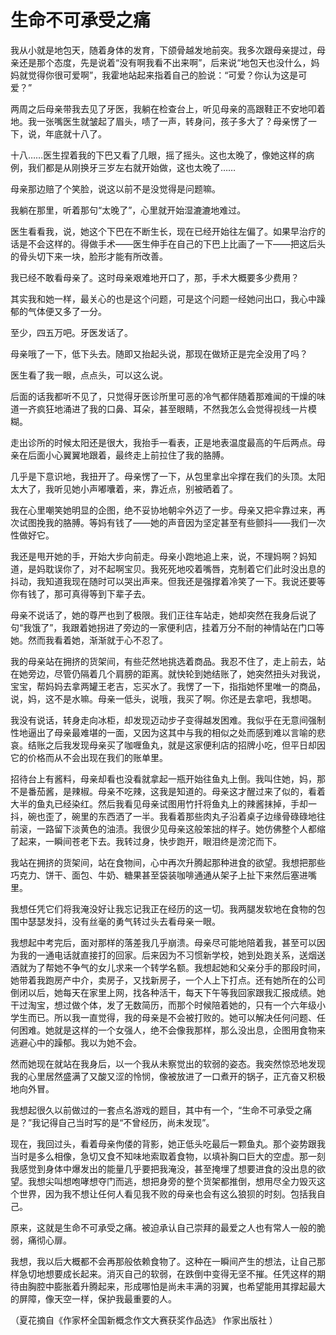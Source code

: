 # 生命不可承受之痛

我从小就是地包天，随着身体的发育，下颌骨越发地前突。我多次跟母亲提过，母亲还是那个态度，先是说着“没有啊我看不出来啊”，后来说“地包天也没什么，妈妈就觉得你很可爱啊”，我霍地站起来指着自己的脸说：“可爱？你认为这是可爱？” 

两周之后母亲带我去见了牙医，我躺在检查台上，听见母亲的高跟鞋正不安地叩着地。我一张嘴医生就皱起了眉头，啧了一声，转身问，孩子多大了？母亲愣了一下，说，年底就十八了。 

十八……医生捏着我的下巴又看了几眼，摇了摇头。这也太晚了，像她这样的病例，我们都是从刚换牙三岁左右就开始做，这也太晚了…… 

母亲那边赔了个笑脸，说这以前不是没觉得是问题嘛。 

我躺在那里，听着那句“太晚了”，心里就开始湿漉漉地难过。 

医生看看我，说，她这个下巴在不断生长，现在已经开始往左偏了。如果早治疗的话是不会这样的。得做手术——医生伸手在自己的下巴上比画了一下——把这后头的骨头切下来一块，脸形才能有所改善。 

我已经不敢看母亲了。这时母亲艰难地开口了，那，手术大概要多少费用？ 

其实我和她一样，最关心的也是这个问题，可是这个问题一经她问出口，我心中躁郁的气体便又多了一分。 

至少，四五万吧。牙医发话了。 

母亲哦了一下，低下头去。随即又抬起头说，那现在做矫正是完全没用了吗？ 

医生看了我一眼，点点头，可以这么说。 

后面的话我都听不见了，只觉得牙医诊所里可恶的冷气都伴随着那难闻的干燥的味道一齐疯狂地涌进了我的口鼻、耳朵，甚至眼睛，不然我怎么会觉得视线一片模糊。 

走出诊所的时候太阳还是很大，我抬手一看表，正是地表温度最高的午后两点。母亲在后面小心翼翼地跟着，最终走上前拉住了我的胳膊。 

几乎是下意识地，我扭开了。母亲愣了一下，从包里拿出伞撑在我们的头顶。太阳太大了，我听见她小声嘟囔着，来，靠近点，别被晒着了。 

我在心里嘲笑她明显的企图，绝不妥协地朝伞外迈了一步。母亲又把伞靠过来，再次试图挽我的胳膊。等妈有钱了——她的声音因为坚定甚至有些颤抖——我们一次性做好它。 

我还是甩开她的手，开始大步向前走。母亲小跑地追上来，说，不理妈啊？妈知道，是妈耽误你了，对不起啊宝贝。我死死地咬着嘴唇，克制着它们此时没出息的抖动，我知道我现在随时可以哭出声来。但我还是强撑着冷笑了一下。我说还要等你有钱了，那可真得等到下辈子去。 

母亲不说话了，她的尊严也到了极限。我们正往车站走，她却突然在我身后说了句“我饿了”，我跟着她拐进了旁边的一家便利店，挂着万分不耐的神情站在门口等她。然而我看着她，渐渐就于心不忍了。 

我的母亲站在拥挤的货架间，有些茫然地挑选着商品。我忍不住了，走上前去，站在她旁边，尽管仍隔着几个肩膀的距离。就快轮到她结账了，她突然扭头对我说，宝宝，帮妈妈去拿两罐王老吉，忘买水了。我愣了一下，指指她怀里唯一的商品，说，妈，这不是水嘛。母亲一低头，说哦，我买了啊。你还是去拿吧，我想喝。 

我没有说话，转身走向冰柜，却发现迈动步子变得越发困难。我似乎在无意间强制性地逼出了母亲最难堪的一面，又因为这其中与我的相似之处而感到难以言喻的悲哀。结账之后我发现母亲买了咖喱鱼丸，就是这家便利店的招牌小吃，但平日却因它的价格而从不会出现在我们的账单里。 

招待台上有酱料，母亲却看也没看就拿起一瓶开始往鱼丸上倒。我叫住她，妈，那不是番茄酱，是辣椒。母亲不吃辣，这我是知道的。母亲这才醒过来了似的，看着大半的鱼丸已经染红。然后我看见母亲试图用竹扦将鱼丸上的辣酱抹掉，手却一抖，碗也歪了，碗里的东西洒了一半。我看着那些肉丸子沿着桌子边缘骨碌碌地往前滚，一路留下淡黄色的油渍。我很少见母亲这般笨拙的样子。她仿佛整个人都缩了起来，一瞬间苍老下去。我转过身，快步跑开，眼泪终是滂沱而下。 

我站在拥挤的货架间，站在食物间，心中再次升腾起那种进食的欲望。我想把那些巧克力、饼干、面包、牛奶、糖果甚至袋装咖啡通通从架子上扯下来然后塞进嘴里。 

我想任凭它们将我淹没好让我忘记我正在经历的这一切。我两腿发软地在食物的包围中瑟瑟发抖，没有丝毫的勇气转过头去看母亲一眼。 

我想起中考完后，面对那样的落差我几乎崩溃。母亲尽可能地陪着我，甚至可以因为我的一通电话就直接打的回家。后来因为不习惯新学校，她到处跑关系，送烟送酒就为了帮她不争气的女儿求来一个转学名额。我想起她和父亲分手的那段时间，她带着我跑房产中介，卖房子，又找新房子，一个人上下打点。还有她所在的公司倒闭以后，她每天在家里上网，找各种活干，每天下午等我回家跟我汇报成绩。她干过淘宝，想过做个体，发了无数简历，而那个时候陪着她的，只有一个六年级小学生而已。所以我一直觉得，我的母亲是不会被打败的。她可以解决任何问题、任何困难。她就是这样的一个女强人，绝不会像我那样，那么没出息，企图用食物来逃避心中的躁郁。我以为她不会。 

然而她现在就站在我身后，以一个我从未察觉出的软弱的姿态。我突然惊恐地发现我的心里居然盛满了又酸又涩的怜悯，像被放进了一口煮开的锅子，正亢奋又积极地向外冒。 

我想起很久以前做过的一套点名游戏的题目，其中有一个，“生命不可承受之痛是？”我记得自己当时写的是“不曾经历，尚未发现”。 

现在，我回过头，看着母亲佝偻的背影，她正低头吃最后一颗鱼丸。那个姿势跟我当时是多么相像，急切又食不知味地索取着食物，以填补胸口巨大的空虚。那一刻我感觉到身体中爆发出的能量几乎要把我淹没，甚至掩埋了想要进食的没出息的欲望。我想尖叫想咆哮想夺门而逃，想把身旁的整个货架都推倒，想用尽全力毁灭这个世界，因为我不想让任何人看见我不败的母亲也会有这么狼狈的时刻。包括我自己。 

原来，这就是生命不可承受之痛。被迫承认自己崇拜的最爱之人也有常人一般的脆弱，痛彻心扉。 

我想，我以后大概都不会再那般依赖食物了。这种在一瞬间产生的想法，让自己那样急切地想要成长起来。消灭自己的软弱，在跌倒中变得无坚不摧。任凭这样的期待由胸腔中膨胀着升腾起来，形成哪怕是尚未丰满的羽翼，也希望能用其撑起最大的屏障，像天空一样，保护我最重要的人。 

（夏花摘自《作家杯全国新概念作文大赛获奖作品选》 作家出版社 ）